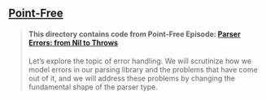 ## [Point-Free](https://www.pointfree.co)

> #### This directory contains code from Point-Free Episode: [Parser Errors: from Nil to Throws](https://www.pointfree.co/episodes/ep176-parser-errors-from-nil-to-throws)
>
> Let’s explore the topic of error handling. We will scrutinize how we model errors in our parsing library and the problems that have come out of it, and we will address these problems by changing the fundamental shape of the parser type.

